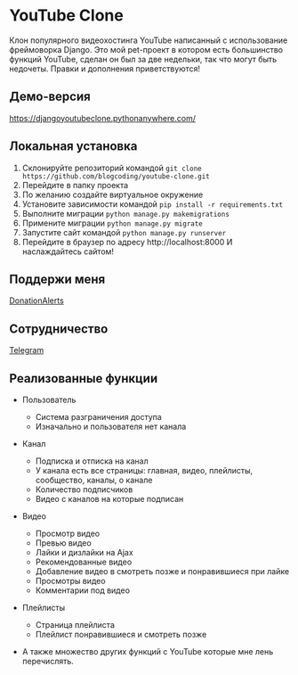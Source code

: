 # YouTube Clone

Клон популярного видеохостинга YouTube написанный с использование фреймоворка Django. Это мой pet-проект в котором есть большинство функций YouTube, сделан он был за две недельки, так что могут быть недочеты. Правки и дополнения приветствуются!

## Демо-версия
https://djangoyoutubeclone.pythonanywhere.com/

## Локальная установка
1. Склонируйте репозиторий командой `git clone https://github.com/blogcoding/youtube-clone.git`
2. Перейдите в папку проекта
3. По желанию создайте виртуальное окружение
4. Установите зависимости командой `pip install -r requirements.txt`
5. Выполните миграции `python manage.py makemigrations`
6. Примените миграции `python manage.py migrate`
7. Запустите сайт командой `python manage.py runserver`
8. Перейдите в браузер по адресу http://localhost:8000 И наслаждайтесь сайтом!


## Поддержи меня
[DonationAlerts](https://www.donationalerts.com/r/codingblog)

## Сотрудничество
[Telegram](https://t.me/velvyar)

## Реализованные функции
- Пользователь 
    - Система разграничения доступа
    - Изначально и пользователя нет канала
- Канал
    - Подписка и отписка на канал
    - У канала есть все страницы: главная, видео, плейлисты, сообщество, каналы, о канале
    - Количество подписчиков
    - Видео с каналов на которые подписан
- Видео
    - Просмотр видео
    - Превью видео
    - Лайки и дизлайки на Ajax
    - Рекомендованные видео
    - Добавление видео в смотреть позже и понравившиеся при лайке
    - Просмотры видео
    - Комментарии под видео
- Плейлисты
    - Страница плейлиста
    - Плейлист понравившиеся и смотреть позже
    
- А также множество других функций с YouTube которые мне лень перечислять.
